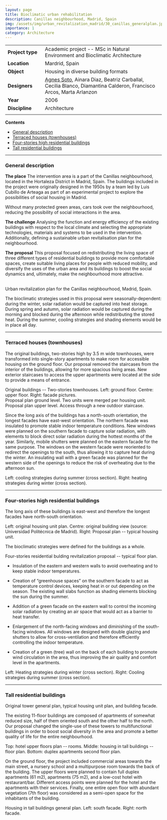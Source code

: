 ```yaml
---
layout: page
title: Bioclimatic urban rehabilitation
description: Canillas neighbourhood, Madrid, Spain
img: /assets/img/urban_revitalization_madrid/30_canillas_generalplan.jpg
importance: 1
category: Architecture
---
```


| | |
|-|-|
| **Project**&nbsp;**type**&nbsp;&nbsp; | Academic project -- MSc in Natural Environment and Bioclimatic Architecture |
| **Location** | Mardrid, Spain |
| **Object** | Housing in diverse building formats |
| **Designers** | <ins>Agnes Soto</ins>, Ainara Diaz, Beatriz Carballal, Cecilia Blanco, Diamantina Calderon, Francisco Arcos, Marta Arlanzon |
| **Year** | 2006 |
| **Discipline** | Architecture |
| | |

**Contents**
* [General description](#general-description)
* [Terraced houses (townhouses)](#terraced-houses-townhouses)
* [Four-stories high residential buildings](#four-stories-high-residential-buildings)
* [Tall residential buildings](#tall-residential-buildings)

---

### General description

**The place** The intervention area is a part of the Canillas neighbourhood, located in the Hortaleza District in Madrid, Spain. The buildings included in the project were originally designed in the 1950s by a team led by Luis Cubillo de Arteaga as part of an experimental project to explore the possibilities of social housing in Madrid. 

Without many protected green areas, cars took over the neighbourhood, reducing the possibility of social interactions in the area. 

**The challenge** Analysing the function and energy efficiency of the existing buildings with respect to the local climate and selecting the appropriate technologies, materials and systems to be used in the intervention. Additionally, defining a sustainable urban revitalisation plan for the neighbourhood. 

**The proposal** This proposal focused on redistributing the living space of three different types of residential buildings to provide more comfortable spaces, create suitable living places for people with reduced mobility, and diversify the uses of the urban area and its buildings to boost the social dynamics and, ultimately, make the neighbourhood more attractive.

<div class="row">
    <div class="col-sm mt-3 mt-md-0">
        <img class="img-fluid rounded z-depth-1" src="{{ '/assets/img/urban_revitalization_madrid/30_canillas_generalplan.jpg' | relative_url }}" alt="" title="Urban revitalization plan"/>
    </div>
</div>
&nbsp;
<div class="row">
    <div class="col-sm mt-3 mt-md-0">
        <img class="img-fluid rounded z-depth-1" src="{{ '/assets/img/urban_revitalization_madrid/29_Canillas_transport.jpg' | relative_url }}" alt="" title="Urban revitatization plan (transportation)"/>
    </div>
</div>
<div class="caption">
    Urban revitalization plan for the Canillas neighbourhood, Madrid, Spain.
</div>

The bioclimatic strategies used in this proposal were seasonally-dependent: during the winter, solar radiation would be captured into heat storage. During spring and autumn, solar radiation would be captured during the morning and blocked during the afternoon while redistributing the stored heat. During the summer, cooling strategies and shading elements would be in place all day. 

---

### Terraced houses (townhouses) 

The original buildings, two-stories high by 3.5 m wide townhouses, were transformed into single-story apartments to make room for accessible housing on the ground floor. Our proposal removed the staircases from the interior of the buildings, allowing for more spacious living areas. New exterior staircases to access the upper apartments were located at the side to provide a means of entrance.

<div class="row">
    <div class="col-sm mt-3 mt-md-0">
        <img class="img-fluid rounded z-depth-1" src="{{ '/assets/img/urban_revitalization_madrid/32_canillas_townh_original.jpg' | relative_url }}" alt="" title="Two-stories townhouses (original buildings)"/>
    </div>
</div>
<div class="caption">
    Original buildings -- Two-stories townhouses. Left: ground floor. Centre: upper floor. Right: facade pictures.
</div>

<div class="row">
    <div class="col-sm mt-3 mt-md-0">
        <img class="img-fluid rounded z-depth-1" src="{{ '/assets/img/urban_revitalization_madrid/33_canillas_townh_groundf.jpg' | relative_url }}" alt="" title="Proposal plan ground level"/>
    </div>
</div>
<div class="caption">
    Proposal plan ground level. Two units were merged per housing unit.
</div>

<div class="row">
    <div class="col-sm mt-3 mt-md-0">
        <img class="img-fluid rounded z-depth-1" src="{{ '/assets/img/urban_revitalization_madrid/33_canillas_townh_upperf.jpg' | relative_url }}" alt="" title="Proposal plan upper level"/>
    </div>
</div>
<div class="caption">
    Proposal plan upper level. Access through a new outdoor staircase.
</div>

Since the long axis of the buildings has a north-south orientation, the longest facades have east-west orientation. The northern facade was insulated to promote stable indoor temperature conditions. New windows were planned on the southern facade to capture solar radiation, with elements to block direct solar radiation during the hottest months of the year. Similarly, mobile shutters were planned on the eastern facade for the same purpose. The windows on the western facade were reoriented to redirect the openings to the south, thus allowing it to capture heat during the winter. An insulating wall with a green facade was planned for the western side of the openings to reduce the risk of overheating due to the afternoon sun.

<div class="row">
    <div class="col-sm mt-3 mt-md-0">
        <img class="img-fluid rounded z-depth-1" src="{{ '/assets/img/urban_revitalization_madrid/31_canillas_townh_strateg.jpg' | relative_url }}" alt="" title="Cooling and heating strategies"/>
    </div>
</div>
<div class="caption">
    Left: cooling strategies during summer (cross section). Right: heating strategies during winter (cross section).
</div>

---

### Four-stories high residential buildings 

The long axis of these buildings is east-west and therefore the longest facades have north-south orientation.

<div class="row">
    <div class="col-sm mt-3 mt-md-0">
        <img class="img-fluid rounded z-depth-1" src="{{ '/assets/img/urban_revitalization_madrid/34_canillas_fourS_origPlan.jpg' | relative_url }}" alt="" title="Original unit plan"/>
    </div>
    <div class="col-sm mt-3 mt-md-0">
        <img class="img-fluid rounded z-depth-1" src="{{ '/assets/img/urban_revitalization_madrid/34b_canillas_fourS_origPic.jpg' | relative_url }}" alt="" title="Original building"/>
    </div>
    <div class="col-sm mt-3 mt-md-0">
        <img class="img-fluid rounded z-depth-1" src="{{ '/assets/img/urban_revitalization_madrid/35_canillas_fourS_typicalUnit.jpg' | relative_url }}" alt="" title="Proposed unit plan"/>
    </div>
</div>
<div class="caption">
    Left: original housing unit plan. Centre: original building view (source: Universidad Politécnica de Madrid). Right: Proposal plan -- typical housing unit.
</div>

The bioclimatic strategies were defined for the buildings as a whole.  

<div class="row">
    <div class="col-sm mt-3 mt-md-0">
        <img class="img-fluid rounded z-depth-1" src="{{ '/assets/img/urban_revitalization_madrid/36_canillas_fourS_typicalfloor.jpg' | relative_url }}" alt="" title="Typical floor plan"/>
    </div>
</div>
<div class="caption">
    Four-stories residential bulding revitalization proposal -- typical floor plan.
</div>

* Insulation of the eastern and western walls to avoid overheating and to keep stable indoor temperatures. 

* Creation of “greenhouse spaces” on the southern facade to act as temperature control devices, keeping heat in or out depending on the season. The existing wall slabs function as shading elements blocking the sun during the summer. 

* Addition of a green facade on the eastern wall to control the incoming solar radiation by creating an air space that would act as a barrier to heat transfer. 

* Enlargement of the north-facing windows and diminishing of the south-facing windows. All windows are designed with double glazing and shutters to allow for cross-ventilation and therefore efficiently controlling the indoor temperature. 

* Creation of a green (tree) wall on the back of each building to promote wind circulation in the area, thus improving the air quality and comfort level in the apartments.

<div class="row">
    <div class="col-sm mt-3 mt-md-0">
        <img class="img-fluid rounded z-depth-1" src="{{ '/assets/img/urban_revitalization_madrid/37_canillas_fourS_winterStrateg.jpg' | relative_url }}" alt="" title="Heating strategies"/>
    </div>
    <div class="col-sm mt-3 mt-md-0">
        <img class="img-fluid rounded z-depth-1" src="{{ '/assets/img/urban_revitalization_madrid/38_canillas_fourS_SummStrateg.jpg' | relative_url }}" alt="" title="Cooling strategies"/>
    </div>
</div>
<div class="caption">
    Left: Heating strategies during winter (cross section). Right: Cooling strategies during summer (cross section).
</div>

---

### Tall residential buildings

<div class="row">
    <div class="col-sm mt-3 mt-md-0">
        <img class="img-fluid rounded z-depth-1" src="{{ '/assets/img/urban_revitalization_madrid/39_canillas_tall_original.jpg' | relative_url }}" alt="" title="Tall residential buildings (original buildings)"/>
    </div>
</div>
<div class="caption">
    Original tower general plan, typical housing unit plan, and building facade.
</div>

The existing 11-floor buildings are composed of apartments of somewhat reduced size, half of them oriented south and the other half to the north. Our proposal changed the single-use of these towers to multifunctional buildings in order to boost social diversity in the area and promote a better quality of life for the entire neighbourhood. 

<div class="row">
    <div class="col-sm mt-3 mt-md-0">
        <img class="img-fluid rounded z-depth-1" src="{{ '/assets/img/urban_revitalization_madrid/40_canillas_tallB_floorplan.jpg' | relative_url }}" alt="" title="Proposal plan view"/>
    </div>
</div>
<div class="caption">
    Top: hotel upper floors plan -- rooms. Middle: housing in tall buildings -- floor plan. Bottom: duplex apartments second floor plan.
</div>

On the ground floor, the project included commercial areas towards the main street, a nursery school and a multipurpose room towards the back of the building. The upper floors were planned to contain full duplex apartments (61 m2), apartments (75 m2), and a low-cost hotel with restaurant/bar. Different access points were planned for the hotel and the apartments with their services. Finally, one entire open floor with abundant vegetation (7th floor) was considered as a semi-open space for the inhabitants of the building.

<div class="row">
    <div class="col-sm mt-3 mt-md-0">
        <img class="img-fluid rounded z-depth-1" src="{{ '/assets/img/urban_revitalization_madrid/41a_canillas_tallB_generalplan.jpg' | relative_url }}" alt="" title="South facade"/>
    </div>
    <div class="col-sm mt-3 mt-md-0">
        <img class="img-fluid rounded z-depth-1" src="{{ '/assets/img/urban_revitalization_madrid/41b_canillas_tallB_generalplan.jpg' | relative_url }}" alt="" title="North facade"/>
    </div>
</div>
<div class="caption">
    Housing in tall buildings general plan. Left: south facade. Right: north facade.
</div>
